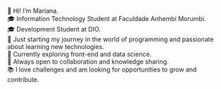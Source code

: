 👋 Hi! I’m Mariana.  
🎓 Information Technology Student at Faculdade Anhembi Morumbi.  
🎓 Development Student at DIO.  
🚀 Just starting my journey in the world of programming and passionate about learning new technologies.  
🔭 Currently exploring front-end and data science.  
💬 Always open to collaboration and knowledge sharing.  
📚 I love challenges and am looking for opportunities to grow and contribute.  

<!---
Mariana-vaz/Mariana-vaz is a ✨ special ✨ repository because its `README.md` (this file) appears on your GitHub profile.
You can click the Preview link to take a look at your changes.
--->
